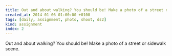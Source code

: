 ```yaml
---
title: Out and about walking? You should be! Make a photo of a street or sidewalk scene.
created_at: 2014-01-06 01:00:00 +0100
tags: [daily, assignment, photo, shoot, ds2]
kind: assignment
index: 2
---
```


Out and about walking? You should be! Make a photo of a street or sidewalk scene.

